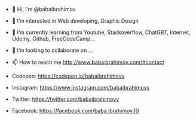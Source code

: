 - 👋 Hi, I’m @babaibrahimov
- 👀 I’m interested in Web developing, Graphic Design
- 🌱 I’m currently learning from Youtube, Stackoverflow, ChatGBT, Internet, Udemy, Github, FreeCodeCamp...
- 💞️ I’m looking to collaborate on ...
- 📫 How to reach me http://www.babaibrahimov.com/#contact


- Codepen: https://codepen.io/babaibrahimovv
- Instagram: https://www.instagram.com/babaibrahimovv
- Twitter: https://twitter.com/babaibrahimovv
- Facebook: https://facebook.com/baba.ibrahimov.10

<!---
babaibrahimov/babaibrahimov is a ✨ special ✨ repository because its `README.md` (this file) appears on your GitHub profile.
You can click the Preview link to take a look at your changes.
--->
